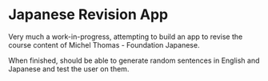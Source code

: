 Japanese Revision App
=====================

Very much a work-in-progress, attempting to build an app to revise the course content of Michel Thomas - Foundation Japanese.

When finished, should be able to generate random sentences in English and Japanese and test the user on them.